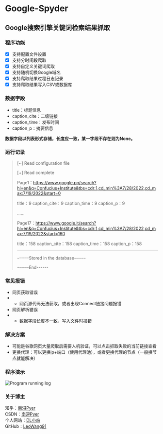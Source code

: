 # Google-Spyder

## Google搜索引擎关键词检索结果抓取 ##

### 程序功能 ###

- [x] 支持配置文件设置
- [x] 支持分时间段爬取
- [x] 支持自定义关键词爬取
- [x] 支持随机切换Google域名
- [x] 支持爬取结果过程日志记录
- [x] 支持爬取结果写入CSV或数据库

### 数据字段 ###

- title：标题信息
- caption_cite：二级链接
- caption_time：发布时间
- caption_p：摘要信息

**数据字段以列表形式存储，长度应一致，某一字段不存在则为None。**

### 运行记录 ###

> [~] Read configuration file
>
> [+] Read complete
> 
> Page1：https://www.google.pn/search?hl=en&q=Confucius+Institute&tbs=cdr:1,cd_min%3A7/28/2022,cd_max:7/19/2022&start=0
>
> title：9		caption_cite：9		caption_time：9		caption_p：9
>
> ......
> 
> Page17：https://www.google.it/search?hl=en&q=Confucius+Institute&tbs=cdr:1,cd_min%3A7/28/2022,cd_max:7/19/2022&start=160
> 
> title：158		caption_cite：158		caption_time：158		caption_p：158
> 
> -----------------------------------------------------------------------------------------------
> 
> ------Stored in the database------
> 
>------End------

### 常见报错 ###

- 网页获取错误
- - 网页源代码无法获取，或者出现Connect链接问题报错
- 网页解析错误
- - 数据字段长度不一致，写入文件时报错

### 解决方案 ###

- 可能是谷歌网页大量爬取后需要人机验证，可以点击抓取失败的当前链接查看
- 更换代理：可以更换ip+端口（使用代理池），或者更换代理的节点（一般换节点就能解决）

### 程序演示 ###

![Program running log](https://user-images.githubusercontent.com/60532543/185627888-d3d4aed3-6aed-4f99-a542-a342b08b9299.gif)


### 关于博主 ###

知乎：[南浔Pyer](https://www.zhihu.com/people/mo-chen-42-54)<br/>
CSDN：[南浔Pyer](https://blog.csdn.net/qq_45538469)<br/>
个人网站：[DL小站](https://www.idalei.top/)<br/>
GitHub：[LeoWang91](https://github.com/LeoWang91)<br/>
